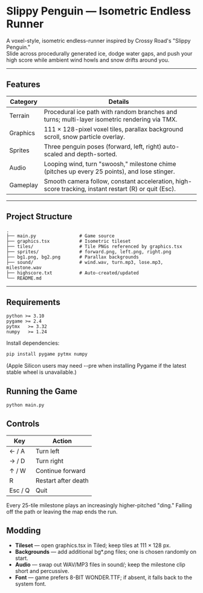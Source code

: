 # Slippy Penguin — Isometric Endless Runner

A voxel-style, isometric endless-runner inspired by Crossy Road's "Slippy Penguin."  
Slide across procedurally generated ice, dodge water gaps, and push your high score while ambient wind howls and snow drifts around you.

---

## Features

| Category  | Details |
|-----------|---------|
| Terrain   | Procedural ice path with random branches and turns; multi-layer isometric rendering via TMX. |
| Graphics  | 111 × 128-pixel voxel tiles, parallax background scroll, snow particle overlay. |
| Sprites   | Three penguin poses (forward, left, right) auto-scaled and depth-sorted. |
| Audio     | Looping wind, turn "swoosh," milestone chime (pitches up every 25 points), and lose stinger. |
| Gameplay  | Smooth camera follow, constant acceleration, high-score tracking, instant restart (R) or quit (Esc). |

---

## Project Structure

```
.
├── main.py                # Game source
├── graphics.tsx           # Isometric tileset
├── tiles/                 # Tile PNGs referenced by graphics.tsx
├── sprites/               # forward.png, left.png, right.png
├── bg1.png, bg2.png       # Parallax backgrounds
├── sound/                 # wind.wav, turn.mp3, lose.mp3, milestone.wav
├── highscore.txt          # Auto-created/updated
└── README.md
```

---

## Requirements

```
python >= 3.10
pygame >= 2.4
pytmx   >= 3.32
numpy   >= 1.24
```

Install dependencies:

```bash
pip install pygame pytmx numpy
```

(Apple Silicon users may need --pre when installing Pygame if the latest stable wheel is unavailable.)

## Running the Game

```bash
python main.py
```

## Controls

| Key | Action |
|-----|--------|
| ← / A | Turn left |
| → / D | Turn right |
| ↑ / W | Continue forward |
| R | Restart after death |
| Esc / Q | Quit |

Every 25-tile milestone plays an increasingly higher-pitched "ding." Falling off the path or leaving the map ends the run.

## Modding

* **Tileset** — open graphics.tsx in Tiled; keep tiles at 111 × 128 px.
* **Backgrounds** — add additional bg*.png files; one is chosen randomly on start.
* **Audio** — swap out WAV/MP3 files in sound/; keep the milestone clip short and percussive.
* **Font** — game prefers 8-BIT WONDER.TTF; if absent, it falls back to the system font.
